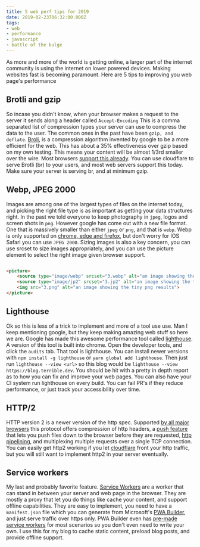 ```yaml
---
title: 5 web perf tips for 2019
date: 2019-02-23T06:32:00.000Z
tags:
- web
- performance
- javascript
- battle of the bulge
---
```


As more and more of the world is getting online, a larger part of the internet community is using the internet on lower powered devices. Making websites fast is becoming paramount. Here are 5 tips to improving you web page's performance

<!-- more -->

## Brotli and gzip

So incase you didn't know, when your browser makes a request to the server it sends along a header called `Accept-Encoding` This is a comma separated list of compression types your server can use to compress the data to the user. The common ones in the past have been `gzip, and deflate`. [Broli](https://en.wikipedia.org/wiki/Brotli), is a compression
 algorithm invented by google to be a more efficient for the web. This has about a 35% effectiveness over gzip based on my own testing. This means your content will be almost 1/3rd smaller over the wire. Most browsers [support this already](https://caniuse.com/#feat=brotli). You can use cloudflare to serve Brotli (br) to your users, and most web servers support this today. Make sure your server is serving br, and at minimum gzip.


## Webp, JPEG 2000

Images are among one of the largest types of files on the internet today, and picking the right file type is as important as getting your data structures right. In the past we told everyone to keep photography in `jpeg`, logos and screen shots in `png`. However google has come out with a new file format. One that is massively smaller than either `jpeg` or `png`, and that is `webp`. Webp is only supported on [chrome, edge and firefox](https://caniuse.com/#search=webp), but don't worry for IOS Safari you can use `JPEG 2000`. Sizing images is also a key concern, you can use srcset to size images appropriately, and you can use the picture element to select the right image given browser support.

```html

<picture>
    <source type="image/webp" srcset="3.webp" alt="an image showing the tiny png results">
    <source type="image/jp2" srcset="3.jp2" alt="an image showing the tiny png results">
    <img src="3.png" alt="an image showing the tiny png results">
</picture>

```


## Lighthouse 

Ok so this is less of a trick to implement and more of a tool use use. Man I keep mentioning google, but they keep making amazing web stuff so here we are. Google has made this awesome performance tool called [lighthouse](https://developers.google.com/web/tools/lighthouse/). A version of this tool is built into chrome. Open the developer tools, and click the `audits` tab. That tool is lighthouse. You can install newer versions with `npm install -g lighthouse` or `yarn global add lighthouse`. Then just run `lighthouse --view <url>` so this blog would be `lighthouse --view https://blog.terrible.dev`. You should be hit with a pretty in depth report as to how you can fix and improve your web pages. You can also have your CI system run lighthouse on every build. You can fail PR's if they reduce performance, or just track your accessibility over time.

## HTTP/2

HTTP version 2 is a newer version of the http spec. Supported [by all major browsers](https://caniuse.com/#feat=http2) this protocol offers compression of http headers, a [push feature](https://en.wikipedia.org/wiki/HTTP/2_Server_Push) that lets you push files down to the browser before they are requested, [http pipelining](https://en.wikipedia.org/wiki/HTTP_pipelining), and multiplexing multiple requests over a single TCP connection. You can easily get http2 working if you let [cloudflare](https://www.cloudflare.com/) front your http traffic, but you will still want to implement http2 in your server eventually.


## Service workers

My last and probably favorite feature. [Service Workers](https://developers.google.com/web/fundamentals/primers/service-workers/) are a worker that can stand in between your server and web page in the browser. They are mostly a proxy that let you do things like cache your content, and support offline capabilities. They are easy to implement, you need to have a `manifest.json` file which you can generate from Microsoft's [PWA Builder](https://www.pwabuilder.com/), and just serve traffic over https only. PWA Builder even has [pre-made service workers](https://www.pwabuilder.com/serviceworker) for most scenarios so you don't even need to write your own. I use this for my blog to cache static content, preload blog posts, and provide offline support.